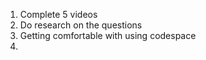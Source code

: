 1. Complete 5 videos
2. Do research on the questions
3. Getting comfortable with using codespace
4. 